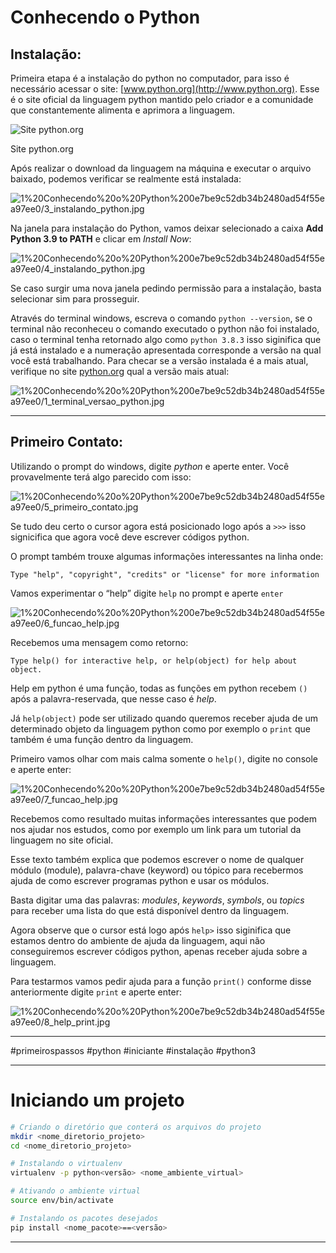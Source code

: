 # Conhecendo o Python

## Instalação:

Primeira etapa é a instalação do python no computador, para isso é necessário acessar o site: [www.python.org](http://www.python.org). Esse é o site oficial da linguagem python mantido pelo criador e a comunidade que constantemente alimenta e aprimora a linguagem.

![Site python.org](2_site_python.jpeg)

Site python.org

Após realizar o download da linguagem na máquina e executar o arquivo baixado, podemos verificar se realmente está instalada:

![1%20Conhecendo%20o%20Python%200e7be9c52db34b2480ad54f55ea97ee0/3_instalando_python.jpg](3_instalando_python.jpg)

Na janela para instalação do Python, vamos deixar selecionado a caixa **Add Python 3.9 to PATH** e clicar em *Install Now*:

![1%20Conhecendo%20o%20Python%200e7be9c52db34b2480ad54f55ea97ee0/4_instalando_python.jpg](4_instalando_python.jpg)

Se caso surgir uma nova janela pedindo permissão para a instalação, basta selecionar sim para prosseguir.

Através do terminal windows, escreva o comando `python --version`, se o terminal não reconheceu o comando executado o python não foi instalado, caso o terminal tenha retornado algo como `python 3.8.3` isso siginifica que já está instalado e a numeração apresentada corresponde a versão na qual você está trabalhando. Para checar se a versão instalada é a mais atual, verifique no site [python.org](www.python.org) qual a versão mais atual:

![1%20Conhecendo%20o%20Python%200e7be9c52db34b2480ad54f55ea97ee0/1_terminal_versao_python.jpg](1_terminal_versao_python.jpg)

---

## Primeiro Contato:

Utilizando o prompt do windows, digite *python* e aperte enter. Você provavelmente terá algo parecido com isso:

![1%20Conhecendo%20o%20Python%200e7be9c52db34b2480ad54f55ea97ee0/5_primeiro_contato.jpg](5_primeiro_contato.jpg)

Se tudo deu certo o cursor agora está posicionado logo após a `>>>` isso signicifica que agora você deve escrever códigos python.

O prompt também trouxe algumas informações interessantes na linha onde:

```
Type "help", "copyright", "credits" or "license" for more information 
```

Vamos experimentar o “help” digite `help` no prompt e aperte `enter` 

![1%20Conhecendo%20o%20Python%200e7be9c52db34b2480ad54f55ea97ee0/6_funcao_help.jpg](6_funcao_help.jpg)

Recebemos uma mensagem como retorno:

```
Type help() for interactive help, or help(object) for help about object.
```

Help em python é uma função, todas as funções em python recebem `()` após a palavra-reservada, que nesse caso é *help*.

Já `help(object)` pode ser utilizado quando queremos receber ajuda de um determinado objeto da linguagem python como por exemplo o `print` que também é uma função dentro da linguagem.

Primeiro vamos olhar com mais calma somente o `help()`, digite no console e aperte enter: 

![1%20Conhecendo%20o%20Python%200e7be9c52db34b2480ad54f55ea97ee0/7_funcao_help.jpg](7_funcao_help.jpg)

Recebemos como resultado muitas informações interessantes que podem nos ajudar nos estudos, como por exemplo um link para um tutorial da linguagem no site oficial.

Esse texto também explica que podemos escrever o nome de qualquer módulo (module), palavra-chave (keyword) ou tópico para recebermos ajuda de como escrever programas python e usar os módulos.

Basta digitar uma das palavras: *modules*, *keywords*, *symbols*, ou *topics* para receber uma lista do que está disponível dentro da linguagem.

Agora observe que o cursor está logo após `help>` isso siginifica que estamos dentro do ambiente de ajuda da linguagem, aqui não conseguiremos escrever códigos python, apenas receber ajuda sobre a linguagem.

Para testarmos vamos pedir ajuda para a função `print()` conforme disse anteriormente digite `print` e aperte enter:

![1%20Conhecendo%20o%20Python%200e7be9c52db34b2480ad54f55ea97ee0/8_help_print.jpg](8_help_print.jpg)

---

#primeirospassos #python #iniciante #instalação #python3

---

# Iniciando um projeto
```bash
# Criando o diretório que conterá os arquivos do projeto
mkdir <nome_diretorio_projeto>
cd <nome_diretorio_projeto>
```

```bash
# Instalando o virtualenv
virtualenv -p python<versão> <nome_ambiente_virtual>
```

```bash
# Ativando o ambiente virtual
source env/bin/activate
```

```bash
# Instalando os pacotes desejados
pip install <nome_pacote>==<versão>
```

---

